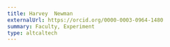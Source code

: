 ```yaml
---
title: Harvey  Newman
externalUrl: https://orcid.org/0000-0003-0964-1480
summary: Faculty, Experiment
type: altcaltech
---
```

